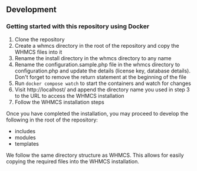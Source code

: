 ## Development

### Getting started with this repository using Docker

1. Clone the repository
2. Create a whmcs directory in the root of the repository and copy the WHMCS files into it
3. Rename the install directory in the whmcs directory to any name
4. Rename the configuration.sample.php file in the whmcs directory to configuration.php and update the details (license key, database details). Don't forget to remove the return statement at the beginning of the file
5. Run `docker compose watch` to start the containers and watch for changes
6. Visit http://localhost/ and append the directory name you used in step 3 to the URL to access the WHMCS installation
7. Follow the WHMCS installation steps

Once you have completed the installation, you may proceed to develop the following in the root of the repository:

- includes
- modules
- templates

We follow the same directory structure as WHMCS. This allows for easily copying the required files into the WHMCS installation.
